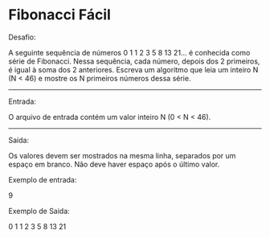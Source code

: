 
# Fibonacci Fácil

Desafio:

A seguinte sequência de números 0 1 1 2 3 5 8 13 21... é conhecida como série de Fibonacci.
Nessa sequência, cada número, depois dos 2 primeiros, é igual à soma dos 2 anteriores. 
Escreva um algoritmo que leia um inteiro N (N < 46) e mostre os N primeiros números dessa série.

---

Entrada:

O arquivo de entrada contém um valor inteiro N (0 < N < 46).

---

Saída:

Os valores devem ser mostrados na mesma linha, separados por um espaço em branco. Não deve haver espaço após o último valor.


Exemplo de entrada:

9


Exemplo de Saida:

0 1 1 2 3 5 8 13 21
